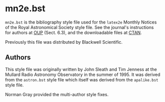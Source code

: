 
mn2e.bst
========

`mn2e.bst` is the bibliography style file used for the `latex2e` Monthly
Notices of the Royal Astronomical Society style file.  See the
journal's instructions for authors at [OUP][] (Sect. 6.3), and the downloadable
files at [CTAN][].

[OUP]: http://www.oxfordjournals.org/our_journals/mnras/for_authors/
[CTAN]: http://www.tex.ac.uk/CTAN/macros/latex/contrib/mnras/

Previously this file was distributed by Blackwell Scientific.

Authors
-------

This style file was originally written by John Sleath and Tim Jenness
at the Mullard Radio Astronomy Observatory in the summer of 1995. It
was derived from the `astron.bst` style file which itself was derived
from the `apalike.bst` style file.

Norman Gray provided the multi-author style fixes.

